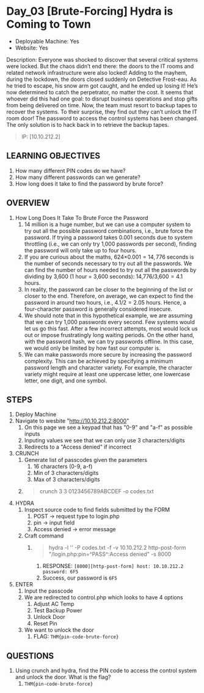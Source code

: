 # Day_03 [Brute-Forcing] Hydra is Coming to Town

+ Deployable Machine: Yes
+ Website: Yes

Description: Everyone was shocked to discover that several critical systems were locked. But the chaos didn’t end there: the doors to the IT rooms and related network infrastructure were also locked! Adding to the mayhem, during the lockdown, the doors closed suddenly on Detective Frost-eau. As he tried to escape, his snow arm got caught, and he ended up losing it! He’s now determined to catch the perpetrator, no matter the cost. It seems that whoever did this had one goal: to disrupt business operations and stop gifts from being delivered on time. Now, the team must resort to backup tapes to recover the systems. To their surprise, they find out they can’t unlock the IT room door! The password to access the control systems has been changed. The only solution is to hack back in to retrieve the backup tapes.

> IP: [10.10.212.2]

## LEARNING OBJECTIVES

1. How many different PIN codes do we have?
2. How many different passwords can we generate?
3. How long does it take to find the password by brute force?

## OVERVIEW

1. How Long Does It Take To Brute Force the Password
   1. 14 million is a huge number, but we can use a computer system to try out all the possible password combinations, i.e., brute force the password. If trying a password takes 0.001 seconds due to system throttling (i.e., we can only try 1,000 passwords per second), finding the password will only take up to four hours.
   2. If you are curious about the maths, 624×0.001 = 14, 776 seconds is the number of seconds necessary to try out all the passwords. We can find the number of hours needed to try out all the passwords by dividing by 3,600 (1 hour = 3,600 seconds): 14,776/3,600 = 4.1 hours.
   3. In reality, the password can be closer to the beginning of the list or closer to the end. Therefore, on average, we can expect to find the password in around two hours, i.e., 4.1/2 = 2.05 hours. Hence, a four-character password is generally considered insecure.
   4. We should note that in this hypothetical example, we are assuming that we can try 1,000 passwords every second. Few systems would let us go this fast. After a few incorrect attempts, most would lock us out or impose frustratingly long waiting periods. On the other hand, with the password hash, we can try passwords offline. In this case, we would only be limited by how fast our computer is.
   5. We can make passwords more secure by increasing the password complexity. This can be achieved by specifying a minimum password length and character variety. For example, the character variety might require at least one uppercase letter, one lowercase letter, one digit, and one symbol.

## STEPS

1. Deploy Machine
2. Navigate to wesbite "http://10.10.212.2:8000"
   1. On this page we see a keypad that has "0-9" and "a-f" as possible inputs
   2. Inputing values we see that we can only use 3 characters/digits
   3. Redirects to a "Access denied" if incorrect
3. CRUNCH
   1. Generate list of passcodes given the parameters
      1. 16 characters (0-9, a-f)
      2. Min of 3 characters/digits
      3. Max of 3 characters/digits
   2. > crunch 3 3 0123456789ABCDEF -o codes.txt
4. HYDRA
   1. Inspect source code to find fields submitted by the FORM
      1. POST -> request type to login.php
      2. pin -> input field
      3. Access denied -> error message
   2. Craft command
      1. > hydra -l '' -P codes.txt -f -v 10.10.212.2 http-post-form "/login.php:pin=^PASS^:Access denied" -s 8000
         1. RESPONSE: `[8000][http-post-form] host: 10.10.212.2   password: 6F5`
         2. Success, our password is `6F5`
5. ENTER
   1. Input the passcode
   2. We are redirected to control.php which looks to have 4 options
      1. Adjust AC Temp
      2. Test Backup Power
      3. Unlock Door
      4. Reset Pin
   3. We want to unlock the door
      1. FLAG: `THM{pin-code-brute-force}`
   

## QUESTIONS

1. Using crunch and hydra, find the PIN code to access the control system and unlock the door. What is the flag?
   1. `THM{pin-code-brute-force}`
